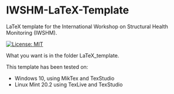 # IWSHM-LaTeX-Template

LaTeX template for the International Workshop on Structural Health Monitoring (IWSHM). 

[![License: MIT](https://img.shields.io/badge/License-MIT-yellow.svg)](https://opensource.org/licenses/MIT)

What you want is in the folder LaTeX_template. 

This template has been tested on:
* Windows 10, using MikTex and TexStudio
* Linux Mint 20.2 using TexLive and TexStudio


